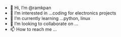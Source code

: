 - 👋 Hi, I’m @ramkpan
- 👀 I’m interested in ...coding for electronics projects
- 🌱 I’m currently learning ...python, linux
- 💞️ I’m looking to collaborate on ...
- 📫 How to reach me ...

<!---
ramkpan/ramkpan is a ✨ special ✨ repository because its `README.md` (this file) appears on your GitHub profile.
You can click the Preview link to take a look at your changes.
--->
